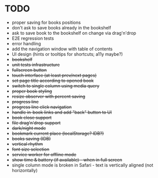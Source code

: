 # TODO

* proper saving for books positions
* don't ask to save books already in the bookshelf
* ask to save book to the bookshelf on change via drag'n'drop
* E2E regression tests
* error handling
* add the navigation window with table of contents
* UI design (hints or tooltips for shortcuts; a11y maybe?)
* ~~bookshelf~~
* ~~unit tests infrastructure~~
* ~~fullscreen button~~
* ~~touch interface (at least prev/next pages)~~
* ~~set page title according to opened book~~
* ~~switch to single column using media query~~
* ~~proper book styling~~
* ~~resize observer with percent saving~~
* ~~progress line~~
* ~~progress line click navigation~~
* ~~handle in-book links and add "back" button to UI~~
* ~~book close support~~
* ~~file drag'n'drop support~~
* ~~dark/night mode~~
* ~~bookmark current place (localStorage? IDB?)~~
* ~~books saving (IDB)~~
* ~~vertical rhythm~~
* ~~font size selection~~
* ~~service worker for offline mode~~
* ~~show time & battery (if available) - when in full screen~~
* single column mode is broken in Safari - text is vertically aligned (not horizontally)
